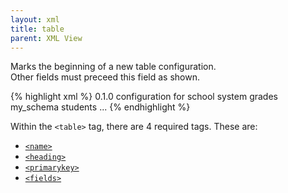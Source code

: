 ```yaml
---
layout: xml
title: table
parent: XML View
---
```

Marks the beginning of a new table configuration.\
Other fields must preceed this field as shown.

{% highlight xml %}
<views> 
    <version>0.1.0</version>
    <description>configuration for school system</description>
    <view>
        <name>grades</name>
        <schema>my_schema</schema> <!-- if multiple schemas  -->
        <table>
            <name>students</name>
            ...
{% endhighlight %}


Within the `<table>` tag, there are 4 required tags. These are:
- [`<name>`](../name)
- [`<heading>`](../heading)
- [`<primarykey>`](../primarykey)
- [`<fields>`](../fields)

